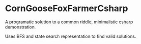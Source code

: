 # CornGooseFoxFarmerCsharp

A programatic solution to a common riddle, minimalistic csharp demonstration.

Uses BFS and state search representation to find valid solutions.
